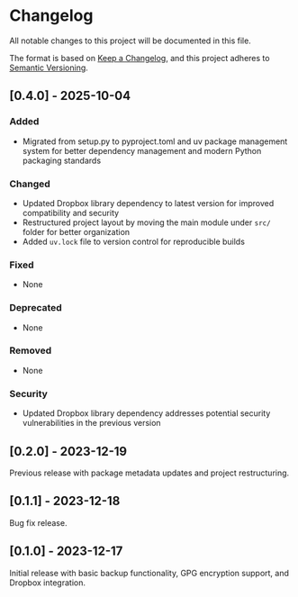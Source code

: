 # Changelog

All notable changes to this project will be documented in this file.

The format is based on [Keep a Changelog](https://keepachangelog.com/en/1.0.0/),
and this project adheres to [Semantic Versioning](https://semver.org/spec/v2.0.0.html).

## [0.4.0] - 2025-10-04

### Added

- Migrated from setup.py to pyproject.toml and uv package management system for better dependency management and modern Python packaging standards

### Changed

- Updated Dropbox library dependency to latest version for improved compatibility and security
- Restructured project layout by moving the main module under `src/` folder for better organization
- Added `uv.lock` file to version control for reproducible builds

### Fixed

- None

### Deprecated

- None

### Removed

- None

### Security

- Updated Dropbox library dependency addresses potential security vulnerabilities in the previous version

## [0.2.0] - 2023-12-19

Previous release with package metadata updates and project restructuring.

## [0.1.1] - 2023-12-18

Bug fix release.

## [0.1.0] - 2023-12-17

Initial release with basic backup functionality, GPG encryption support, and Dropbox integration.
